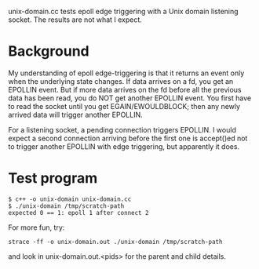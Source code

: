 unix-domain.cc tests epoll edge triggering with a Unix domain listening socket.
The results are not what I expect.

# Background

My understanding of epoll edge-triggering is that it returns an event only when
the underlying state changes. If data arrives on a fd, you get an EPOLLIN
event. But if more data arrives on the fd before all the previous data has been
read, you do NOT get another EPOLLIN event. You first have to read the socket
until you get EGAIN/EWOULDBLOCK; then any newly arrived data will trigger
another EPOLLIN.

For a listening socket, a pending connection triggers EPOLLIN. I would expect a
second connection arriving before the first one is accept()ed not to trigger
another EPOLLIN with edge triggering, but apparently it does.

# Test program

```
$ c++ -o unix-domain unix-domain.cc
$ ./unix-domain /tmp/scratch-path
expected 0 == 1: epoll 1 after connect 2
```

For more fun, try:

```
strace -ff -o unix-domain.out ./unix-domain /tmp/scratch-path
```

and look in unix-domain.out.\<pids\> for the parent and child details.

